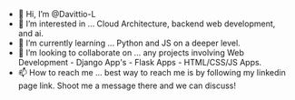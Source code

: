 - 👋 Hi, I’m @Davittio-L
- 👀 I’m interested in ... Cloud Architecture, backend web development, and ai.
- 🌱 I’m currently learning ... Python and JS on a deeper level.
- 💞️ I’m looking to collaborate on ... any projects involving Web Development - Django App's - Flask Apps - HTML/CSS/JS Apps. 
- 📫 How to reach me ... best way to reach me is by following my linkedin page link. Shoot me a message there and we can discuss! 
<!---
Davittio-L/Davittio-L is a ✨ special ✨ repository because its `README.md` (this file) appears on your GitHub profile.
You can click the Preview link to take a look at your changes.
--->
